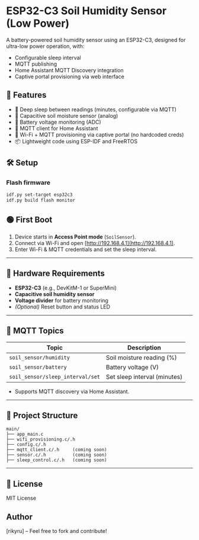 # ESP32-C3 Soil Humidity Sensor (Low Power)

A battery-powered soil humidity sensor using an ESP32-C3, designed for ultra-low power operation, with:
- Configurable sleep interval
- MQTT publishing
- Home Assistant MQTT Discovery integration
- Captive portal provisioning via web interface

## 🚀 Features

- 🪫 Deep sleep between readings (minutes, configurable via MQTT)
- 🌱 Capacitive soil moisture sensor (analog)
- 🔋 Battery voltage monitoring (ADC)
- 📡 MQTT client for Home Assistant
- 📲 Wi-Fi + MQTT provisioning via captive portal (no hardcoded creds)
- 📦 Lightweight code using ESP-IDF and FreeRTOS

## 🛠️ Setup

### Flash firmware

```bash
idf.py set-target esp32c3
idf.py build flash monitor
```

## 🟢 First Boot

1. Device starts in **Access Point mode** (`SoilSensor`).
2. Connect via Wi-Fi and open [http://192.168.4.1](http://192.168.4.1).
3. Enter Wi-Fi & MQTT credentials and set the sleep interval.

---

## 🧪 Hardware Requirements

- **ESP32-C3** (e.g., DevKitM-1 or SuperMini)
- **Capacitive soil humidity sensor**
- **Voltage divider** for battery monitoring
- *(Optional)* Reset button and status LED

---

## 📡 MQTT Topics

| Topic                        | Description                    |
|------------------------------|--------------------------------|
| `soil_sensor/humidity`       | Soil moisture reading (%)      |
| `soil_sensor/battery`        | Battery voltage (V)            |
| `soil_sensor/sleep_interval/set` | Set sleep interval (minutes) |

- Supports MQTT discovery via Home Assistant.

---

## 📁 Project Structure

```
main/
├── app_main.c
├── wifi_provisioning.c/.h
├── config.c/.h
├── mqtt_client.c/.h     (coming soon)
├── sensor.c/.h          (coming soon)
├── sleep_control.c/.h   (coming soon)
```

---

## 🤝 License

MIT License 


##  Author

[rikyru] – Feel free to fork and contribute!
